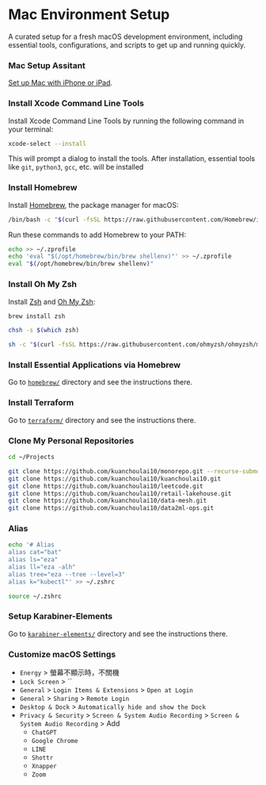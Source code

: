 # Mac Environment Setup

A curated setup for a fresh macOS development environment, including essential tools, configurations, and scripts to get up and running quickly.

### Mac Setup Assitant

[Set up Mac with iPhone or iPad](https://support.apple.com/en-us/122216).

### Install Xcode Command Line Tools

Install Xcode Command Line Tools by running the following command in your terminal:

```bash
xcode-select --install
```

This will prompt a dialog to install the tools. After installation, essential tools like `git`, `python3`, `gcc`, etc. will be installed

### Install Homebrew

Install [Homebrew](https://brew.sh/), the package manager for macOS:

```bash
/bin/bash -c "$(curl -fsSL https://raw.githubusercontent.com/Homebrew/install/HEAD/install.sh)"
```

Run these commands to add Homebrew to your PATH:

```bash
echo >> ~/.zprofile
echo 'eval "$(/opt/homebrew/bin/brew shellenv)"' >> ~/.zprofile
eval "$(/opt/homebrew/bin/brew shellenv)"
```

### Install Oh My Zsh

Install [Zsh](https://github.com/ohmyzsh/ohmyzsh/wiki/Installing-ZSH#macos) and [Oh My Zsh](https://ohmyz.sh/):

```bash
brew install zsh

chsh -s $(which zsh)

sh -c "$(curl -fsSL https://raw.githubusercontent.com/ohmyzsh/ohmyzsh/master/tools/install.sh)"

```

### Install Essential Applications via Homebrew

Go to [`homebrew/`](./homebrew/) directory and see the instructions there.

### Install Terraform

Go to [`terraform/`](./terraform/) directory and see the instructions there.

### Clone My Personal Repositories

```bash
cd ~/Projects

git clone https://github.com/kuanchoulai10/monorepo.git --recurse-submodules
git clone https://github.com/kuanchoulai10/kuanchoulai10.git
git clone https://github.com/kuanchoulai10/leetcode.git
git clone https://github.com/kuanchoulai10/retail-lakehouse.git
git clone https://github.com/kuanchoulai10/data-mesh.git
git clone https://github.com/kuanchoulai10/data2ml-ops.git
```

### Alias

```bash
echo '# Alias
alias cat="bat"
alias ls="eza"
alias ll="eza -alh"
alias tree="eza --tree --level=3"
alias k="kubectl"' >> ~/.zshrc

source ~/.zshrc
```

### Setup Karabiner-Elements

Go to [`karabiner-elements/`](./karabiner-elements/) directory and see the instructions there.

### Customize macOS Settings

- `Energy` > 螢幕不顯示時，不關機
- `Lock Screen` > ``
- `General` > `Login Items & Extensions` > `Open at Login`
- `General` > `Sharing` > `Remote Login`
- `Desktop & Dock` > `Automatically hide and show the Dock`
- `Privacy & Security` > `Screen & System Audio Recording` > `Screen & System Audio Recording` > Add
    - `ChatGPT`
    - `Google Chrome`
    - `LINE`
    - `Shottr`
    - `Xnapper`
    - `Zoom`

